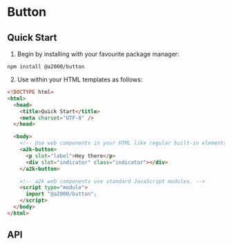 # Button

## Quick Start

1. Begin by installing with your favourite package manager:

`npm install @a2000/button`

2. Use within your HTML templates as follows:

```html
<!DOCTYPE html>
<html>
  <head>
    <title>Quick Start</title>
    <meta charset="UTF-8" />
  </head>

  <body>
    <!-- Use web components in your HTML like regular built-in elements. -->
    <a2k-button>
      <p slot="label">Hey there</p>
      <div slot="indicator" class="indicator"></div>
    </a2k-button>

    <!-- a2k web components use standard JavaScript modules. -->
    <script type="module">
      import "@a2000/button";
    </script>
  </body>
</html>
```

## API
